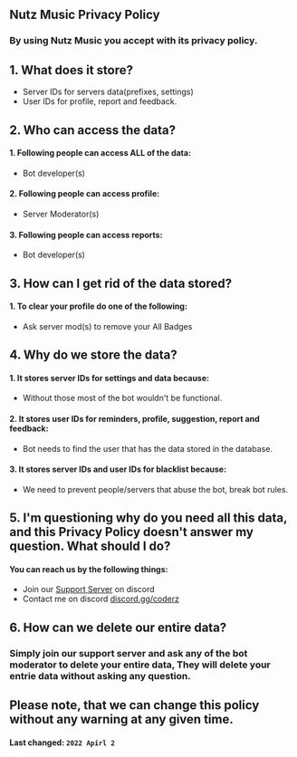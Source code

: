 ## **Nutz Music Privacy Policy**
### By using Nutz Music you accept with its privacy policy.

## 1. What does it store?

 - Server IDs for servers data(prefixes, settings)
 - User IDs for profile, report and feedback.

## 2. Who can access the data?

 #### 1. Following people can access ALL of the data:
 -  Bot developer(s)

#### 2. Following people can access profile:
- Server Moderator(s)

#### 3. Following people can access reports:
- Bot developer(s)

## 3. How can I get rid of the data stored? 

#### 1. To clear your profile do one of the following:
- Ask server mod(s) to remove your All Badges


## 4. Why do we store the data?

#### 1. It stores server IDs for settings and data because:
- Without those most of the bot wouldn't be functional.

#### 2. It stores user IDs for reminders, profile, suggestion, report and feedback:
- Bot needs to find the user that has the data stored in the database.

#### 3. It stores server IDs and user IDs for blacklist because:
- We need to prevent people/servers that abuse the bot, break bot rules.


## 5. I'm questioning why do you need all this data, and this Privacy Policy doesn't answer my question. What should I do?

#### You can reach us by the following things:
- Join our [Support Server](https://bit.ly/nutzsupport) on discord
- Contact me on discord [discord.gg/coderz](https://discord.gg/coderz)

## 6. How can we delete our entire data?

### Simply join our support server and ask any of the bot moderator to delete your entire data, They will delete your entrie data without asking any question.


## Please note, that we can change this policy without any warning at any given time.
#### **Last changed:**  `2022 Apirl 2`
